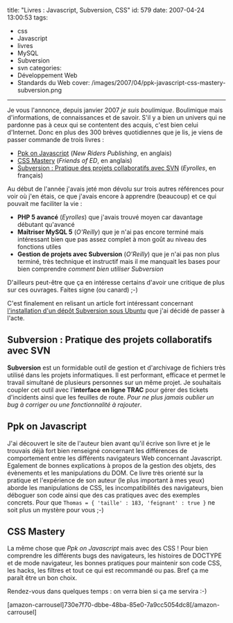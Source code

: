 title: "Livres : Javascript, Subversion, CSS"
id: 579
date: 2007-04-24 13:00:53
tags:
- css
- Javascript
- livres
- MySQL
- Subversion
- svn
categories:
- Développement Web
- Standards du Web
cover: /images/2007/04/ppk-javascript-css-mastery-subversion.png
---


Je vous l'annonce, depuis janvier 2007 _je suis boulimique_. Boulimique mais d'informations, de connaissances et de savoir. S'il y a bien un univers qui ne pardonne pas à ceux qui se contentent des acquis, c'est bien celui d'Internet. Donc en plus des 300 brèves quotidiennes que je lis, je viens de passer commande de trois livres :

*   [Ppk on Javascript](http://www.quirksmode.org/book/) (_New Riders Publishing_, en anglais)
*   [CSS Mastery](http://www.cssmastery.com/) (_Friends of ED_, en anglais)
*   [Subversion : Pratique des projets collaboratifs avec SVN](http://www.editions-eyrolles.com/Livre/9782212119190/subversion) (_Eyrolles_, en français)

<!--more-->

Au début de l'année j'avais jeté mon dévolu sur trois autres références pour voir où j'en étais, ce que j'avais encore à apprendre (beaucoup) et ce qui pouvait me faciliter la vie :

*   **PHP 5 avancé** (_Eyrolles_) que j'avais trouvé moyen car davantage débutant qu'avancé
*   **Maîtriser MySQL 5** (_O'Reilly_) que je n'ai pas encore terminé mais intéressant bien que pas assez complet à mon goût au niveau des fonctions utiles
*   **Gestion de projets avec Subversion** (_O'Reilly_) que je n'ai pas non plus terminé, très technique et instructif mais il me manquait les bases pour bien comprendre _comment bien utiliser Subversion_

D'ailleurs peut-être que ça en intéresse certains d'avoir une critique de plus sur ces ouvrages. Faites signe (ou canard) ;-)

C'est finalement en relisant un article fort intéressant concernant [l'installation d'un dépôt Subversion sous Ubuntu](http://www.biologeek.com/journal/index.php/installer-un-depot-subversion-sous-ubuntu) que j'ai décidé de passer à l'acte.

## Subversion : Pratique des projets collaboratifs avec SVN

**Subversion** est un formidable outil de gestion et d'archivage de fichiers très utilisé dans les projets informatiques. Il est performant, efficace et permet le travail simultané de plusieurs personnes sur un même projet. Je souhaitais coupler cet outil avec l'**interface en ligne TRAC** pour gérer des tickets d'incidents ainsi que les feuilles de route. _Pour ne plus jamais oublier un bug à corriger ou une fonctionnalité à rajouter_.

## Ppk on Javascript

J'ai découvert le site de l'auteur bien avant qu'il écrive son livre et je le trouvais déjà fort bien renseigné concernant les différences de comportement entre les différents navigateurs Web concernant Javascript. Egalement de bonnes explications à propos de la gestion des objets, des évènements et les manipulations du DOM. Ce livre très orienté sur la pratique et l'expérience de son auteur (le plus important à mes yeux) aborde les manipulations de CSS, les incompatibilités des navigateurs, bien déboguer son code ainsi que des cas pratiques avec des exemples concrets. Pour que `Thomas = { 'taille' : 183, 'feignant' : true }` ne soit plus un mystère pour vous ;-)

## CSS Mastery

La même chose que _Ppk on Javascript_ mais avec des CSS ! Pour bien comprendre les différents bugs des navigateurs, les histoires de DOCTYPE et de mode navigateur, les bonnes pratiques pour maintenir son code CSS, les hacks, les filtres et tout ce qui est recommandé ou pas. Bref ça me paraît être un bon choix.

Rendez-vous dans quelques temps : on verra bien si ça me servira :-)

[amazon-carrousel]730e7f70-dbbe-48ba-85e0-7a9cc5054dc8[/amazon-carrousel]